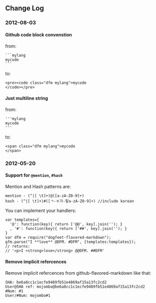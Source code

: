 
## Change Log

### 2012-08-03

#### Github code block convenstion

from:

    ```mylang
    mycode
    ```
to:

    <pre><code class="dfm mylang">mycode
    </code></pre>

#### Just multiline string

from:

    '''mylang
    mycode
    '''
to:

    <span class="dfm mylang">mycode
    </span>

### 2012-05-20

#### Support for `@mention`, `#hash`

Mention and Hash patterns are:

    mention - (^|[ \t]+)@([a-zA-Z0-9]+)
    hash - (^|[ \t]+)#([ㄱ-ㅎ가-힣a-zA-Z0-9]+) //include korean

You can implement your handlers:

    var templates={
      '@': function(key){ return ['@@', key].join(''); }
      , '#': function(key){ return ['##', key].join(''); }
    }
    var dfm = require("dogfeet-flavored-markdown");
    gfm.parse("I **love** @DFM. #DFM", {templates:templates});
    // returns:
    // '<p>I <strong>love</strong> @@DFM. ##DFM'

#### Remove implicit refercences

Remove implicit refercences from github-flavored-markdown like that:

    SHA: be6a8cc1c1ecfe9489fb51e4869af15a13fc2cd2
    User@SHA ref: mojombo@be6a8cc1c1ecfe9489fb51e4869af15a13fc2cd2
    #Num: #1
    User/#Num: mojombo#1

